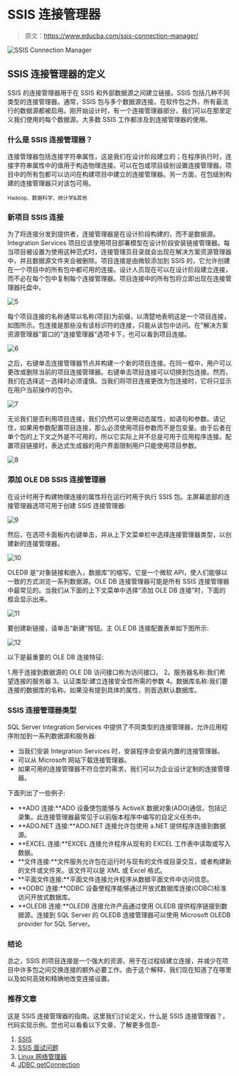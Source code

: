 # SSIS 连接管理器

> 原文：<https://www.educba.com/ssis-connection-manager/>

![SSIS Connection Manager](img/c9187ef246c6179d5484f78ad7a5f0bb.png)



## SSIS 连接管理器的定义

SSIS 的连接管理器用于在 SSIS 和外部数据源之间建立链接。SSIS 包括几种不同类型的连接管理器。通常，SSIS 包与多个数据源连接。在软件包之外，所有最流行的数据源都被启用。刚开始设计时，有一个连接管理器部分，我们可以在那里定义我们使用的每个数据源。大多数 SSIS 工作都涉及到连接管理器的使用。

### 什么是 SSIS 连接管理器？

连接管理器包括连接字符串属性，这是我们在设计阶段建立的；在程序执行时，连接字符串属性中的值用于构造物理连接。可以在包或项目级别设置连接管理器。项目中的所有包都可以访问在构建项目中建立的连接管理器。另一方面，在包级别构建的连接管理器只对该包可用。

<small>Hadoop、数据科学、统计学&其他</small>

### 新项目 SSIS 连接

为了将连接分发到提供者，连接管理器是在设计阶段构建的，而不是数据源。Integration Services 项目应该使用项目部署模型在设计阶段安装链接管理器。每当项目被设置为使用这种范式时，连接管理员目录就会出现在解决方案资源管理器中，并且数据源文件夹会被删除。项目连接是由微软添加到 SSIS 的，它允许创建在一个项目中的所有包中都可用的连接。设计人员现在可以在设计阶段建立连接，而不必在每个包中复制每个连接管理器。项目连接中的所有包将立即出现在连接管理器托盘中。

![5](img/e9b0fb6d07817b5d9b92a33976d56baa.png)



每个项目连接的名称通常以名称(项目)为前缀，以清楚地表明这是一个项目连接，如图所示。包连接是那些没有该标识符的连接，只能从该包中访问。在"解决方案资源管理器"窗口的"连接管理器"选项卡下，也可以看到项目连接。

![6](img/23fc011c357770390f3d55ca4fb86b99.png)



之后，右键单击连接管理器节点并构建一个新的项目连接。在同一框中，用户可以更改或删除当前的项目连接管理器。右键单击项目连接可以切换到包连接。然而，我们在选择这一选择时必须谨慎。当我们将项目连接更改为包连接时，它将只显示在用户当前操作的包中。

![7](img/8dd857feda1faa8af889b5c93a85750a.png)



无论我们是否利用项目连接，我们仍然可以使用动态属性，如语句和参数。请记住，如果用参数配置项目连接，那么必须使用项目参数而不是包变量。由于后者在单个包的上下文之外是不可用的，所以它实际上并不总是可用于应用程序连接。配置项目链接时，表达式生成器的用户界面限制用户只能使用项目参数。

![8](img/dff0d0cb09281a1f34de0133ab491bae.png)



### 添加 OLE DB SSIS 连接管理器

在设计时用于构建物理连接的属性将在运行时用于执行 SSIS 包。主屏幕底部的连接管理器选项可用于创建 SSIS 连接管理器:

![9](img/da7b2653b89b55cd2490338fec5ad737.png)



然后，在选项卡面板内右键单击，并从上下文菜单栏中选择连接管理器类型，以创建新的连接管理器。

![10](img/38fa3ce2dcbcc5fe5c7debcacb35da51.png)



OLEDB 是“对象链接和嵌入，数据库”的缩写。它是一个微软 API，使人们能够以一致的方式浏览一系列数据源。OLE DB 连接管理器可能是所有 SSIS 连接管理器中最常见的。当我们从下面的上下文菜单中选择“添加 OLE DB 连接”时，下面的框会显示出来。

![11](img/7897705f1292748ea0a840c08d83da0f.png)



要创建新链接，请单击“新建”按钮。主 OLE DB 连接配置表单如下图所示:

![12](img/5aeac4b40229c5ab3751b6430a8a154a.png)



以下是最重要的 OLE DB 连接特征:

1.用于连接到数据源的 OLE DB 访问接口称为访问接口。
2。服务器名称:我们希望连接的服务器
3。认证类型:建立连接安全性所需的参数
4。数据库名称:我们要连接的数据库的名称。如果没有提到具体的属性，则首选默认数据库。

### SSIS 连接管理器类型

SQL Server Integration Services 中提供了不同类型的连接管理器，允许应用程序附加到一系列数据源和服务器:

*   当我们安装 Integration Services 时，安装程序会安装内置的连接管理器。
*   可以从 Microsoft 网站下载连接管理器。
*   如果可用的连接管理器不符合您的需求，我们可以为企业设计定制的连接管理器。

下面列出了一些例子:

*   **ADO 连接:**ADO 设备使包能够与 ActiveX 数据对象(ADO)通信，包括记录集。此连接管理器最常见于以前版本程序中编写的自定义任务中。
*   **ADO.NET 连接:**ADO.NET 连接允许包使用 a.NET 提供程序连接到数据源。
*   **EXCEL 连接:**EXCEL 连接允许程序从现有的 EXCEL 工作表中读取或写入数据。
*   **文件连接:**文件服务允许包在运行时与现有的文件或目录交互，或者构建新的文件或文件夹。该文件可以是 XML 或 Excel 格式。
*   **平面文件连接:**平面文件连接允许程序从数据平面文件中访问信息。
*   **ODBC 连接:**ODBC 设备使程序能够通过开放式数据库连接(ODBC)标准访问开放式数据库。
*   **OLEDB 连接:**OLEDB 连接允许产品通过使用 OLEDB 提供程序链接到数据源。连接到 SQL Server 的 OLEDB 连接管理器可以使用 Microsoft OLEDB provider for SQL Server。

### 结论

总之，SSIS 的项目连接是一个强大的资源，用于在过程级建立连接，并减少在项目中许多包之间交换连接的额外必要工作。由于这个解释，我们现在知道了在哪里以及如何高效和精确地改变连接设置。

### 推荐文章

这是 SSIS 连接管理器的指南。这里我们讨论定义，什么是 SSIS 连接管理器？，代码实现示例。您也可以看看以下文章，了解更多信息–

1.  [SSIS](https://www.educba.com/ssis/)
2.  [SSIS 面试问题](https://www.educba.com/ssis-interview-questions/)
3.  [Linux 网络管理器](https://www.educba.com/linux-network-manager/)
4.  [JDBC getConnection](https://www.educba.com/jdbc-getconnection/)






